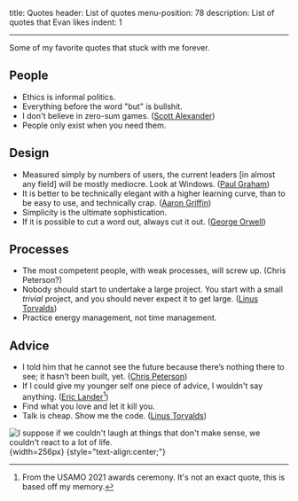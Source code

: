 title: Quotes
header: List of quotes
menu-position: 78
description: List of quotes that Evan likes
indent: 1

---

Some of my favorite quotes that stuck with me forever.

## People

- Ethics is informal politics.
- Everything before the word "but" is bullshit.
- I don't believe in zero-sum games.
	([Scott Alexander](https://slatestarcodex.com/2015/01/01/untitled/))
- People only exist when you need them.

## Design
- Measured simply by numbers of users, the current leaders [in almost any field]
	will be mostly mediocre. Look at Windows.
	([Paul Graham](http://www.paulgraham.com/icadmore.html))
- It is better to be technically elegant with a higher learning curve, than to
	be easy to use, and technically crap.
	([Aaron Griffin](https://bugs.archlinux.org/task/43302))
- Simplicity is the ultimate sophistication.
- If it is possible to cut a word out, always cut it out.
	([George Orwell](https://sites.duke.edu/scientificwriting/orwells-6-rules/))

## Processes

- The most competent people, with weak processes, will screw up.
	(Chris Peterson?)
- Nobody should start to undertake a large project.
	You start with a small _trivial_ project,
	and you should never expect it to get large.
	([Linus Torvalds](https://en.wikiquote.org/wiki/Linus_Torvalds))
- Practice energy management, not time management.

## Advice

- I told him that he cannot see the future
	because there’s nothing there to see; it hasn’t been built, yet.
	([Chris Peterson](https://mitadmissions.org/blogs/entry/choosing-to-become-yourself/))
- If I could give my younger self one piece of advice,
	I wouldn't say anything.
	([Eric Lander](https://en.wikipedia.org/wiki/Eric_Lander)[^lander])
- Find what you love and let it kill you.
- Talk is cheap. Show me the code.
	([Linus Torvalds](http://lkml.org/lkml/2000/8/25/132))

[^lander]: From the USAMO 2021 awards ceremony. It's not an exact quote, this is based off my memory.

![I suppose if we couldn't laugh at things that don't make sense,
we couldn't react to a lot of life.](static/calvin-hobbes-life.jpg){width=256px}
{style="text-align:center;"}
